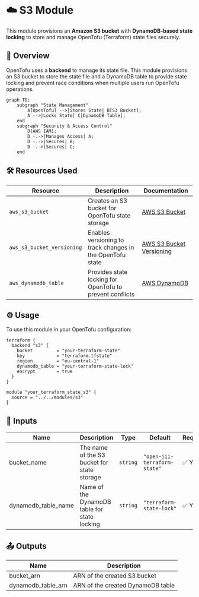 # ☁️ S3 Module

This module provisions an **Amazon S3 bucket** with **DynamoDB-based state locking** to store and manage OpenTofu (Terraform) state files securely.

## 📖 Overview

OpenTofu uses a **backend** to manage its state file. This module provisions an S3 bucket to store the state file and a DynamoDB table to provide state locking and prevent race conditions when multiple users run OpenTofu operations.

```mermaid
graph TD;
    subgraph "State Management"
        A[OpenTofu] -->|Stores State| B[S3 Bucket];
        A -->|Locks State| C[DynamoDB Table];
    end
    subgraph "Security & Access Control"
        D[AWS IAM];
        D -.->|Manages Access| A;
        D -.->|Secures| B;
        D -.->|Secures| C;
    end
```

## 🛠 Resources Used

| Resource                   | Description                                               | Documentation                                                                                                               |
| -------------------------- | --------------------------------------------------------- | --------------------------------------------------------------------------------------------------------------------------- |
| `aws_s3_bucket`            | Creates an S3 bucket for OpenTofu state storage           | [AWS S3 Bucket](https://registry.OpenTofu.io/providers/hashicorp/aws/latest/docs/resources/s3_bucket)                       |
| `aws_s3_bucket_versioning` | Enables versioning to track changes in the OpenTofu state | [AWS S3 Bucket Versioning](https://registry.OpenTofu.io/providers/hashicorp/aws/latest/docs/resources/s3_bucket_versioning) |
| `aws_dynamodb_table`       | Provides state locking for OpenTofu to prevent conflicts  | [AWS DynamoDB](https://registry.OpenTofu.io/providers/hashicorp/aws/latest/docs/resources/dynamodb_table)                   |

## ⚙️ Usage

To use this module in your OpenTofu configuration:

```hcl
terraform {
  backend "s3" {
    bucket         = "your-terraform-state"
    key            = "terraform.tfstate"
    region         = "eu-central-1"
    dynamodb_table = "your-terraform-state-lock"
    encrypt        = true
  }
}

module "your_terraform_state_s3" {
  source = "../../modules/s3"
}
```

## 🔑 Inputs

| Name                | Description                                  | Type     | Default                     | Required |
| ------------------- | -------------------------------------------- | -------- | --------------------------- | -------- |
| bucket_name         | The name of the S3 bucket for state storage  | `string` | `"open-jii-terraform-state"` | ✅ Yes   |
| dynamodb_table_name | Name of the DynamoDB table for state locking | `string` | `"terraform-state-lock"`     | ✅ Yes   |

## 📤 Outputs

| Name               | Description                       |
| ------------------ | --------------------------------- |
| bucket_arn         | ARN of the created S3 bucket      |
| dynamodb_table_arn | ARN of the created DynamoDB table |
